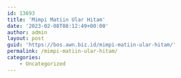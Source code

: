 ```yaml
---
id: 13693
title: 'Mimpi Matiin Ular Hitam'
date: '2023-02-08T08:12:49+00:00'
author: admin
layout: post
guid: 'https://bos.awn.biz.id/mimpi-matiin-ular-hitam/'
permalink: /mimpi-matiin-ular-hitam/
categories:
    - Uncategorized
---
```


